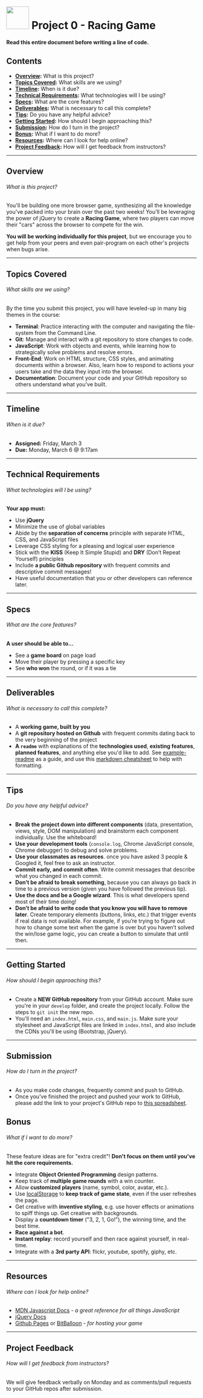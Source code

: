 # <img src="https://cloud.githubusercontent.com/assets/7833470/10423298/ea833a68-7079-11e5-84f8-0a925ab96893.png" width="60"> Project 0 - Racing Game

**Read this entire document before writing a line of code.**

## Contents

* **[Overview](#overview):** What is this project?
* **[Topics Covered](#topics-covered):** What skills are we using?
* **[Timeline](#timeline):** When is it due?
* **[Technical Requirements](#technical-requirements):** What technologies will I be using?
* **[Specs](#specs):** What are the core features?
* **[Deliverables](#deliverables):** What is necessary to call this complete?
* **[Tips](#tips):** Do you have any helpful advice?
* **[Getting Started](#getting-started):** How should I begin approaching this?
* **[Submission](#submission):** How do I turn in the project?
* **[Bonus](#bonus):** What if I want to do more?
* **[Resources](#resources):** Where can I look for help online?
* **[Project Feedback](#project-feedback):** How will I get feedback from instructors?

---

## Overview

###### What is this project?

You'll be building one more browser game, synthesizing all the knowledge you've packed into your brain over the past two weeks! You'll be leveraging the power of jQuery to create a **Racing Game**, where two players can move their "cars" across the browser to compete for the win.

**You will be working individually for this project**, but we encourage you to get help from your peers and even pair-program on each other's projects when bugs arise.

---

## Topics Covered

###### What skills are we using?

By the time you submit this project, you will have leveled-up in many big themes in the course:

* **Terminal**: Practice interacting with the computer and navigating the file-system from the Command Line.
* **Git**: Manage and interact with a git repository to store changes to code.
* **JavaScript**: Work with objects and events, while learning how to strategically solve problems and resolve errors.
* **Front-End**: Work on HTML structure, CSS styles, and animating documents within a browser. Also, learn how to respond to actions your users take and the data they input into the browser.
* **Documentation**: Document your code and your GitHub repository so others understand what you've built.

---

## Timeline

###### When is it due?

* **Assigned:** Friday, March 3
* **Due:** Monday, March 6 @ 9:17am

---

## Technical Requirements
###### What technologies will I be using?

**Your app must:**

* Use **jQuery**
* Minimize the use of global variables
* Abide by the **separation of concerns** principle with separate HTML, CSS, and JavaScript files
* Leverage CSS styling for a pleasing and logical user experience
* Stick with the **KISS** (Keep It Simple Stupid) and **DRY** (Don’t Repeat Yourself) principles
* Include **a public Github repository** with frequent commits and descriptive commit messages!
* Have useful documentation that you or other developers can reference later.

---

## Specs

###### What are the core features?

**A user should be able to...**

* See a **game board** on page load
* Move their player by pressing a specific key
* See **who won** the round, or if it was a tie

---

## Deliverables

###### What is necessary to call this complete?

* A **working game, built by you**
* A **git repository hosted on Github** with frequent commits dating back to the very beginning of the project
* **A `readme`** with explanations of the **technologies used**, **existing features**, **planned features**, and anything else you'd like to add. See [example-readme](example-readme.md) as a guide, and use this <a href="https://github.com/adam-p/markdown-here/wiki/Markdown-Here-Cheatsheet" target="_blank">markdown cheatsheet</a> to help with formatting.

---

## Tips

###### Do you have any helpful advice?

* **Break the project down into different components** (data, presentation, views, style, DOM manipulation) and brainstorm each component individually. Use the whiteboard!
* **Use your development tools** (`console.log`, Chrome JavaScript console, Chrome debugger) to debug and solve problems.
* **Use your classmates as resources**. once you have asked 3 people & Googled it, feel free to ask an instructor.
* **Commit early, and commit often**. Write commit messages that describe what you changed in each commit.
* **Don’t be afraid to break something**, because you can always go back in time to a previous version (given you have followed the previous tip).
* **Use the docs and be a Google wizard**. This is what developers spend most of their time doing!
* **Don’t be afraid to write code that you know you will have to remove later**. Create temporary elements (buttons, links, etc.) that trigger events if real data is not available. For example, if you’re trying to figure out how to change some text when the game is over but you haven’t solved the win/lose game logic, you can create a button to simulate that until then.

---

## Getting Started

###### How should I begin approaching this?

* Create a **NEW GitHub repository** from your GitHub account. Make sure you're in your `develop` folder, and create the project locally. Follow the steps to `git init` the new repo.
* You'll need an `index.html`, `main.css`, and `main.js`. Make sure your stylesheet and JavaScript files are linked in `index.html`, and also include the CDNs you'll be using (Bootstrap, jQuery).

---

## Submission

###### How do I turn in the project?

* As you make code changes, frequently commit and push to GitHub.
* Once you've finished the project and pushed your work to GitHub, please add the link to your project's GitHub repo to <a href="https://docs.google.com/spreadsheets/d/1sf3u_710GwmYLBM3Az6ZLyr0abDyUClHUePopsCmbSU/edit#gid=0" target="_blank">this spreadsheet</a>.

## Bonus

###### What if I want to do more?

These feature ideas are for "extra credit"! **Don't focus on them until you've hit the core requirements.**

* Integrate **Object Oriented Programming** design patterns.
* Keep track of **multiple game rounds** with a win counter.
* Allow **customized players** (name, symbol, color, avatar, etc.).
* Use <a href="https://developer.mozilla.org/en-US/docs/Web/API/Window/localStorage" target="_blank">localStorage</a> to **keep track of game state**, even if the user refreshes the page.
* Get creative with **inventive styling**, e.g. use hover effects or animations to spiff things up. Get creative with backgrounds.
* Display a **countdown timer** ("3, 2, 1, Go!"), the winning time, and the best time.
* **Race against a bot**.
* **Instant replay**: record yourself and then race against yourself, in real-time.
* Integrate with a **3rd party API**: flickr, youtube, spotify, giphy, etc.

---

## Resources

###### Where can I look for help online?

* <a href="https://developer.mozilla.org/en-US/docs/Web/JavaScript" target="_blank">MDN Javascript Docs</a> - *a great reference for all things JavaScript*
* <a href="http://api.jquery.com" target="_blank">jQuery Docs</a>
* <a href="https://pages.github.com" target="_blank">Github Pages</a> or <a href="https://www.bitballoon.com" target="_blank">BitBalloon</a> - *for hosting your game*

---

## Project Feedback

###### How will I get feedback from instructors?

We will give feedback verbally on Monday and as comments/pull requests to your GitHub repos after submission.

